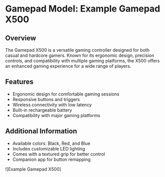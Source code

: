 # Gamepad Model: Example Gamepad X500
 
## Overview

The Gamepad X500 is a versatile gaming controller designed for both casual and hardcore gamers. Known for its ergonomic design, precision controls, and compatibility with multiple gaming platforms, the X500 offers an enhanced gaming experience for a wide range of players.

## Features
- Ergonomic design for comfortable gaming sessions
- Responsive buttons and triggers
- Wireless connectivity with low latency
- Built-in rechargeable battery
- Compatibility with major gaming platforms

## Additional Information
- Available colors: Black, Red, and Blue
- Includes customizable LED lighting
- Comes with a textured grip for better control
- Companion app for button remapping

![Example Gamepad X500]
